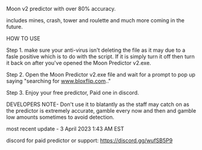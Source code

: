 Moon v2 predictor with over 80% accuracy.

includes mines, crash, tower and roulette and much more coming in the future.

HOW TO USE

Step 1. make sure your anti-virus isn't deleting the file as it may due to a fasle positive which is to do with the script. If it is simply turn it off then turn it back on after you've opened the Moon Predictor v2.exe.

Step 2. Open the Moon Predictor v2.exe file and wait for a prompt to pop up saying "searching for www.bloxflip.com.."

Step 3. Enjoy your free predictor, Paid one in discord.

DEVELOPERS NOTE- Don't use it to blatantly as the staff may catch on as the predictor is extremely accurate, gamble every now and then and gamble low amounts sometimes to avoid detection.

most recent update - 3 April 2023 1:43 AM EST

discord for paid predictor or support: https://discord.gg/wufSB5P9
